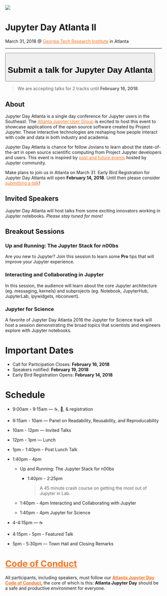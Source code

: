 
![](https://user-images.githubusercontent.com/4236275/35634953-fb4a3eb6-067a-11e8-81f7-8f06fcf0b052.png)


# Jupyter Day Atlanta II 

March 31, 2018 @ [Georgia Tech Research Institute](None) in Atlanta

---



[<button type="button"><h1>Submit a talk for Jupyter Day Atlanta</h1></button>](https://docs.google.com/forms/d/e/1FAIpQLSeUJfyYnmsDtswuFanajOpAbAl_E4Ib6LsgM1fMk6Y42ZCf2w/viewform)


> We are accepting talks for 2 tracks until __February 16, 2018__.



## About

Jupyter Day Atlanta  is a single day conference for Jupyter users in the Southeast.  The [Atlanta
Jupyter User Group](https://www.meetup.com/Atlanta-Jupyter-User-Group/) is excited to host this event to showcase  applications
of the open source software created by Project Jupyter.  These interactive technologies
are reshaping how people interact with code and data in both industry and academia.  

Jupyter Day Atlanta is chance for fellow Jovians to learn about the state-of-the-art in open
source scientific computing from Project Jupyter developers and users. This event is inspired by
[past and future events](docs/events.md) hosted by Jupyter community.  

Make plans to join us in Atlanta on March 31.  Early Bird Registration for Jupyter Day Atlanta
will open __February 14, 2018__.  Until then please consider [submitting a talk](https://docs.google.com/forms/d/e/1FAIpQLSeUJfyYnmsDtswuFanajOpAbAl_E4Ib6LsgM1fMk6Y42ZCf2w/viewform)!



## Invited Speakers

Jupyter Day Atlanta will host talks from some exciting innovators working in Jupyter notebooks.  _Please
stay tuned for more!_

## Breakout Sessions

### Up and Running: The Jupyter Stack for n00bs

Are you new to Jupyter?  Join this session to learn some __Pro__ tips that will improve your Jupyter experience.

### Interacting and Collaborating in Jupyter

In this session, the audience will learn about the core Jupyter
architecture (eg. messaging, kernels) and subprojects (eg. Notebook, JupyterHub, JupyterLab, ipywidgets, nbconvert).  


### Jupyter for Science

A favorite of Jupyter Day Atlanta 2016 the Jupyter for Science track will host a session demonstrating
the broad topics that scientists and engineers explore with Jupyter notebooks.



# Important Dates

* Call for Participation Closes: __February 16, 2018__
* Speakers notified: __February 19, 2018__
* Early Bird Registration Opens: __February 14, 2018__





# Schedule

* 9:00am - 9:15am — ☕️, 🍩, & registration
* 9:15am - 10am — Panel on Readability, Reusability, and Reproducability
* 10am - 12pm — Invited Talks
* 12pm - 1pm — Lunch
* 1pm - 1:40pm - Post Lunch Talk
* 1:40pm - 4pm

    * Up and Running: The Jupyter Stack for n00bs
        * 1:40pm - 2:25pm
          > A 45 minute crash course on getting the most out of Jupyter in Lab.

    * 1:40pm - 4pm Interacting and Collaborating with Jupyter
    * 1:40pm - 4pm Jupyter for Science

* 4-4:15pm  — ☕️
* 4:15pm - 5pm - Featured Talk
* 5pm - 5:30pm — Town Hall and Closing Remarks





# [Code of Conduct][coc]

All participants, including speakers, must follow our [__Atlanta Jupyter Day Code of Conduct__][coc], the core of which is
this: __Atlanta Jupyter Day__ should be a safe and productive environment for everyone.

[coc]: conduct/code_of_conduct.md



<style>
a:link {
    color: #F37626;
}
</style>

